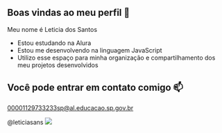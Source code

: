 ## Boas vindas ao meu perfil 💙

Meu nome é Leticia dos Santos

- Estou estudando na Alura
- Estou me desenvolvendo na linguagem JavaScript
- Utilizo esse espaço para minha organização e compartilhamento dos meu projetos desenvolvidos

## Você pode entrar em contato comigo 📫

00001129733233sp@al.educacao.sp.gov.br

@leticiasans
![](https://tenor.com/bYQjx.gif)



